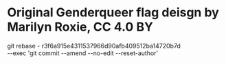# Original Genderqueer flag deisgn by Marilyn Roxie, CC 4.0 BY

git rebase - r3f6a915e4311537966d90afb409512ba14720b7d \
    --exec 'git commit --amend --no-edit --reset-author'